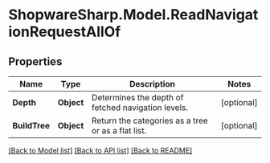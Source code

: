 # ShopwareSharp.Model.ReadNavigationRequestAllOf

## Properties

Name | Type | Description | Notes
------------ | ------------- | ------------- | -------------
**Depth** | **Object** | Determines the depth of fetched navigation levels. | [optional] 
**BuildTree** | **Object** | Return the categories as a tree or as a flat list. | [optional] 

[[Back to Model list]](../README.md#documentation-for-models) [[Back to API list]](../README.md#documentation-for-api-endpoints) [[Back to README]](../README.md)

